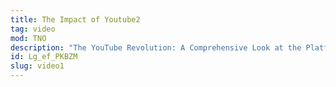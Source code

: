 ```yaml
---
title: The Impact of Youtube2
tag: video
mod: TNO
description: "The YouTube Revolution: A Comprehensive Look at the Platform's History, Functionality, and Influence on Global Culture, Media, and Communication."
id: Lg_ef_PKBZM
slug: video1
---
```

